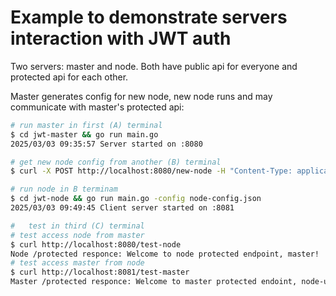 # Example to demonstrate servers interaction with JWT auth

Two servers: master and node. Both have public api for everyone and protected api for each other.

Master generates config for new node, new node runs and may communicate with master's protected api:

```sh
# run master in first (A) terminal
$ cd jwt-master && go run main.go
2025/03/03 09:35:57 Server started on :8080

# get new node config from another (B) terminal
$ curl -X POST http://localhost:8080/new-node -H "Content-Type: application/json" -d '{"username":"node-user"}' > jwt-node/node-config.json

# run node in B terminam
$ cd jwt-node && go run main.go -config node-config.json
2025/03/03 09:49:45 Client server started on :8081

#   test in third (C) terminal
# test access node from master
$ curl http://localhost:8080/test-node
Node /protected responce: Welcome to node protected endpoint, master!
# test access master from node
$ curl http://localhost:8081/test-master
Master /protected responce: Welcome to master protected endoint, node-user!
```
